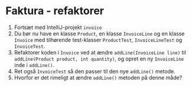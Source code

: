 # Faktura - refaktorer

1. Fortsæt med IntelliJ-projekt `invoice`
2. Du bør nu have en klasse `Product`, en klasse `InvoiceLine` og en klasse `Invoice` med tilhørende test-klasser `ProductTest`, `InvoiceLineTest` og `InvoiceTest`.
3. Refaktorer koden i `Invoice` ved at ændre `addLine(InvoiceLine line)` til `addLine(Product product, int quantity)`, og opret en ny `InvoiceLine` inde i `addLine()`.
4. Ret også `InvoiceTest` så den passer til den nye `addLine()` metode.
5. Hvorfor er det rimeligt at ændre `addLine()` metoden på denne måde?